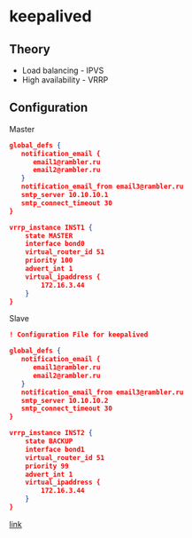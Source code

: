 # keepalived

## Theory

- Load balancing - IPVS
- High availability - VRRP

## Configuration

Master

```JSON
global_defs {
   notification_email {
      email1@rambler.ru
      email2@rambler.ru
   }
   notification_email_from email3@rambler.ru
   smtp_server 10.10.10.1
   smtp_connect_timeout 30
}

vrrp_instance INST1 {
    state MASTER
    interface bond0
    virtual_router_id 51
    priority 100
    advert_int 1
    virtual_ipaddress {
        172.16.3.44
    }
}
```

Slave

```JSON
! Configuration File for keepalived

global_defs {
   notification_email {
      email1@rambler.ru
      email2@rambler.ru
   }
   notification_email_from email3@rambler.ru
   smtp_server 10.10.10.2
   smtp_connect_timeout 30
}

vrrp_instance INST2 {
    state BACKUP
    interface bond1
    virtual_router_id 51
    priority 99
    advert_int 1
    virtual_ipaddress {
        172.16.3.44
    }
}
```

[link](https://www.redhat.com/sysadmin/keepalived-basics)
